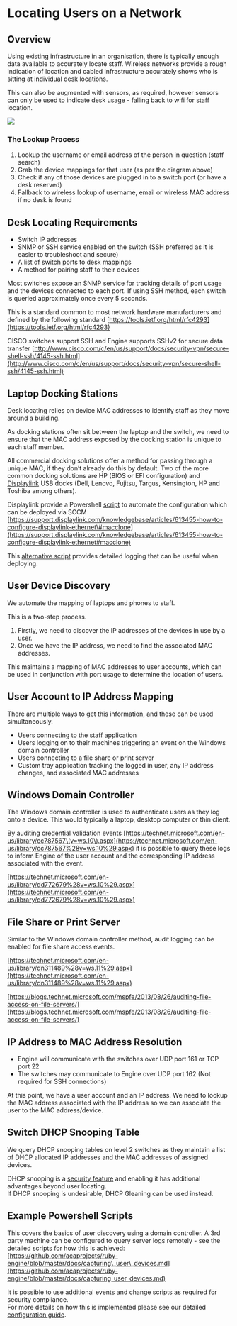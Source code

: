 # Locating Users on a Network

## Overview

Using existing infrastructure in an organisation, there is typically enough data available to accurately locate staff. Wireless networks provide a rough indication of location and cabled infrastructure accurately shows who is sitting at individual desk locations.

This can also be augmented with sensors, as required, however sensors can only be used to indicate desk usage - falling back to wifi for staff location.

![](https://docs.google.com/a/acaprojects.com/drawings/d/s6_6XidWyamd0Zk0Uf1gAcQ/image?w=642&h=555&rev=1&ac=1&parent=14XIJbnvJBg23Qc_oc3JN5Ub0geETTSmTWr8Sd8YryLM)

### The Lookup Process

1. Lookup the username or email address of the person in question \(staff search\)
2. Grab the device mappings for that user \(as per the diagram above\)
3. Check if any of those devices are plugged in to a switch port \(or have a desk reserved\)
4. Fallback to wireless lookup of username, email or wireless MAC address if no desk is found

## Desk Locating Requirements

* Switch IP addresses
* SNMP or SSH service enabled on the switch \(SSH preferred as it is easier to troubleshoot and secure\)
* A list of switch ports to desk mappings
* A method for pairing staff to their devices

Most switches expose an SNMP service for tracking details of port usage and the devices connected to each port. If using SSH method, each switch is queried approximately once every 5 seconds.

This is a standard common to most network hardware manufacturers and defined by the following standard [https://tools.ietf.org/html/rfc4293](https://tools.ietf.org/html/rfc4293)

CISCO switches support SSH and Engine supports SSHv2 for secure data transfer [http://www.cisco.com/c/en/us/support/docs/security-vpn/secure-shell-ssh/4145-ssh.html](http://www.cisco.com/c/en/us/support/docs/security-vpn/secure-shell-ssh/4145-ssh.html)

## Laptop Docking Stations

Desk locating relies on device MAC addresses to identify staff as they move around a building.

As docking stations often sit between the laptop and the switch, we need to ensure that the MAC address exposed by the docking station is unique to each staff member.

All commercial docking solutions offer a method for passing through a unique MAC, if they don’t already do this by default. Two of the more common docking solutions are HP \(BIOS or EFI configuration\) and [Displaylink](http://www.displaylink.com/products/universal-docking-stations) USB docks \(Dell, Lenovo, Fujitsu, Targus, Kensington, HP and Toshiba among others\).

Displaylink provide a Powershell [script](https://drive.google.com/a/room.tools/file/d/1ie_cEe0tP4tmYvhw1vh3YXO45XSFIA3Y/view?usp=sharing) to automate the configuration which can be deployed via SCCM [https://support.displaylink.com/knowledgebase/articles/613455-how-to-configure-displaylink-ethernet\#macclone](https://support.displaylink.com/knowledgebase/articles/613455-how-to-configure-displaylink-ethernet#macclone)

This [alternative script](https://drive.google.com/a/room.tools/file/d/12VqNiXpX_WUoKtrnW-w06mG-dTkAPLbw/view?usp=sharing) provides detailed logging that can be useful when deploying.

## User Device Discovery

We automate the mapping of laptops and phones to staff.

This is a two-step process.

1. Firstly, we need to discover the IP addresses of the devices in use by a user.
2. Once we have the IP address, we need to find the associated MAC addresses.

This maintains a mapping of MAC addresses to user accounts, which can be used in conjunction with port usage to determine the location of users.

## User Account to IP Address Mapping

There are multiple ways to get this information, and these can be used simultaneously.

* Users connecting to the staff application
* Users logging on to their machines triggering an event on the Windows domain controller
* Users connecting to a file share or print server
* Custom tray application tracking the logged in user, any IP address changes, and associated MAC addresses

## Windows Domain Controller

The Windows domain controller is used to authenticate users as they log onto a device. This would typically a laptop, desktop computer or thin client.

By auditing credential validation events [https://technet.microsoft.com/en-us/library/cc787567\(v=ws.10\).aspx](https://technet.microsoft.com/en-us/library/cc787567%28v=ws.10%29.aspx) it is possible to query these logs to inform Engine of the user account and the corresponding IP address associated with the event.

[https://technet.microsoft.com/en-us/library/dd772679%28v=ws.10%29.aspx](https://technet.microsoft.com/en-us/library/dd772679%28v=ws.10%29.aspx)

## File Share or Print Server

Similar to the Windows domain controller method, audit logging can be enabled for file share access events.

[https://technet.microsoft.com/en-us/library/dn311489%28v=ws.11%29.aspx](https://technet.microsoft.com/en-us/library/dn311489%28v=ws.11%29.aspx)

[https://blogs.technet.microsoft.com/mspfe/2013/08/26/auditing-file-access-on-file-servers/](https://blogs.technet.microsoft.com/mspfe/2013/08/26/auditing-file-access-on-file-servers/)

## IP Address to MAC Address Resolution

* Engine will communicate with the switches over UDP port 161 or TCP port 22
* The switches may communicate to Engine over UDP port 162 \(Not required for SSH connections\)

At this point, we have a user account and an IP address. We need to lookup the MAC address associated with the IP address so we can associate the user to the MAC address/device.

## Switch DHCP Snooping Table

We query DHCP snooping tables on level 2 switches as they maintain a list of DHCP allocated IP addresses and the MAC addresses of assigned devices.

DHCP snooping is a [security feature](http://packetpushers.net/five-things-to-know-about-dhcp-snooping/) and enabling it has additional advantages beyond user locating.  
If DHCP snooping is undesirable, DHCP Gleaning can be used instead.

## Example Powershell Scripts

This covers the basics of user discovery using a domain controller. A 3rd party machine can be configured to query server logs remotely - see the detailed scripts for how this is achieved: [https://github.com/acaprojects/ruby-engine/blob/master/docs/capturing\_user\_devices.md](https://github.com/acaprojects/ruby-engine/blob/master/docs/capturing_user_devices.md)

It is possible to use additional events and change scripts as required for security compliance.  
For more details on how this is implemented please see our detailed [configuration guide](https://docs.google.com/document/d/1WJOAMgs8ZppFrIVzlkTWDiV8vgZ_KJf766XSpv9nnzw/edit#heading=h.nocikac03i2d).

